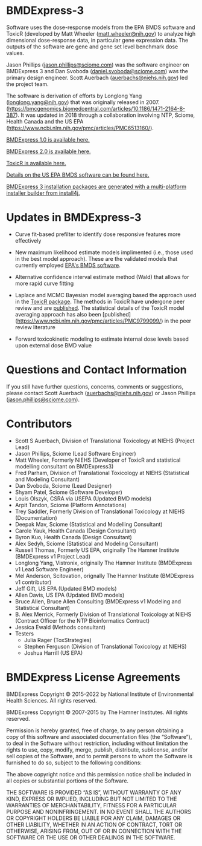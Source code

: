 # BMDExpress-3

Software uses the dose-response models from the EPA BMDS software and ToxicR (developed by Matt Wheeler (matt.wheeler@nih.gov) to analyze high dimensional dose-response data, in particular gene expression data. The outputs of the software are gene and gene set level benchmark dose values.

Jason Phillips (jason.phillips@sciome.com) was the software engineer on BMDExpress 3 and Dan Svoboda (daniel.svoboda@sciome.com) was the primary design engineer. Scott Auerbach (auerbachs@niehs.nih.gov) led the project team.

The software is derivation of efforts by Longlong Yang (longlong.yang@nih.gov) that was originally released in 2007. (https://bmcgenomics.biomedcentral.com/articles/10.1186/1471-2164-8-387). It was updated in 2018 through a collaboration involving NTP, Sciome, Health Canada and the US EPA (https://www.ncbi.nlm.nih.gov/pmc/articles/PMC6513160/). 

[BMDExpress 1.0 is available here.](https://sourceforge.net/projects/bmdexpress/)

[BMDExpress 2.0 is available here.](https://github.com/auerbachs/BMDExpress-2/wiki)

[ToxicR is available here.](https://github.com/ToxicR)

[Details on the US EPA BMDS software can be found here.](https://www.epa.gov/bmds)

[BMDExpress 3 installation packages are generated with a multi-platform installer builder from install4j.](https://www.ej-technologies.com/products/install4j/overview.html)

Updates in BMDExpress-3
=========================
- Curve fit-based prefilter to identify dose responsive features more effectively

- New maximum likelihood estimate models implimented (i.e., those used in the best model approach). These are the validated models that currently employed [EPA's BMDS software](https://www.epa.gov/bmds).

- Alternative confidence interval estimate method (Wald) that allows for more rapid curve fitting

- Laplace and MCMC Bayesian model averaging based the approach used in the [ToxicR package](https://github.com/NIEHS/ToxicR). The methods in ToxicR have undergone peer review and are [published](https://www.ncbi.nlm.nih.gov/pmc/articles/PMC9997717/). The statistical details of the ToxicR model averaging approach has also been [published] (https://www.ncbi.nlm.nih.gov/pmc/articles/PMC9799099/) in the peer review literature 

- Forward toxicokinetic modeling to estimate internal dose levels based upon external dose BMD value


Questions and Contact Information
=================================

If you still have further questions, concerns, comments or suggestions, please contact Scott Auerbach (auerbachs@niehs.nih.gov) or Jason Phillips (jason.phillips@sciome.com).

Contributors
============

-   Scott S Auerbach, Division of Translational Toxicology at NIEHS (Project Lead)
-   Jason Phillips, Sciome (Lead Software Engineer)
-   Matt Wheeler, Formerly NIEHS (Developer of ToxicR and statistical modelling consultant on BMDExpress3)
-   Fred Parham, Division of Translational Toxicology at NIEHS (Statistical and Modeling Consultant)
-   Dan Svoboda, Sciome (Lead Designer)
-   Shyam Patel, Sciome (Software Developer)
-   Louis Olszyk, CSRA via USEPA (Updated BMD models)
-   Arpit Tandon, Sciome (Platform Annotations)
-   Trey Saddler, Formerly Division of Translational Toxicology at NIEHS (Documentation)
-   Deepak Mav, Sciome (Statistical and Modelling Consultant)
-   Carole Yauk, Health Canada (Design Consultant)
-   Byron Kuo, Health Canada (Design Consultant)
-   Alex Sedyh, Sciome (Statistical and Modeling Consultant)
-   Russell Thomas, Formerly US EPA, originally The Hamner Institute (BMDExpress v1 Project Lead)
-   Longlong Yang, Vistronix, originally The Hamner Institute (BMDExpress v1 Lead Software Engineer)
-   Mel Anderson, Scitovation, orignally The Hamner Institute (BMDExpress v1 contributor)
-   Jeff Gift, US EPA (Updated BMD models)
-   Allen Davis, US EPA (Updated BMD models)
-   Bruce Allen, Bruce Allen Consulting (BMDExpress v1 Modeling and Statistical Consultant)
-   B. Alex Merrick, Formerly Division of Translational Toxicology at NIEHS (Contract Officer for the NTP Bioinformatics Contract)
-   Jessica Ewald (Methods consultant)
-   Testers
    -   Julia Rager (ToxStrategies)
    -   Stephen Ferguson (Division of Translational Toxicology at NIEHS)
    -   Joshua Harrill (US EPA)

BMDExpress License Agreements
=============================

BMDExpress Copyright © 2015-2022 by National Institute of Environmental Health Sciences. All rights reserved.

BMDExpress Copyright © 2007-2015 by The Hamner Institutes. All rights reserved.

Permission is hereby granted, free of charge, to any person obtaining a copy of this software and associated documentation files (the “Software”), to deal in the Software without restriction, including without limitation the rights to use, copy, modify, merge, publish, distribute, sublicense, and/or sell copies of the Software, and to permit persons to whom the Software is furnished to do so, subject to the following conditions:

The above copyright notice and this permission notice shall be included in all copies or substantial portions of the Software.

THE SOFTWARE IS PROVIDED “AS IS”, WITHOUT WARRANTY OF ANY KIND, EXPRESS OR IMPLIED, INCLUDING BUT NOT LIMITED TO THE WARRANTIES OF MERCHANTABILITY, FITNESS FOR A PARTICULAR PURPOSE AND NONINFRINGEMENT. IN NO EVENT SHALL THE AUTHORS OR COPYRIGHT HOLDERS BE LIABLE FOR ANY CLAIM, DAMAGES OR OTHER LIABILITY, WHETHER IN AN ACTION OF CONTRACT, TORT OR OTHERWISE, ARISING FROM, OUT OF OR IN CONNECTION WITH THE SOFTWARE OR THE USE OR OTHER DEALINGS IN THE SOFTWARE.

